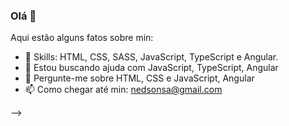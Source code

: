 ### Olá 👋


Aqui estão alguns fatos sobre min:

- 🌱 Skills: HTML, CSS, SASS, JavaScript, TypeScript e Angular.
- 🤔 Estou buscando ajuda com JavaScript, TypeScript, Angular
- 💬 Pergunte-me sobre HTML, CSS e JavaScript, Angular
- 📫 Como chegar até min: nedsonsa@gmail.com
<!-- - ⚡ Curiosidades: Ultimo semestre de Análise e Desenvolvimento de Sistemas. Estou me espcializando em desenvolvimento Web e mobile. -->
-->
